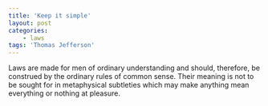 ```yaml
---
title: 'Keep it simple'
layout: post
categories:
    - laws
tags: 'Thomas Jefferson'
---
```


Laws are made for men of ordinary understanding and should, therefore, be construed by the ordinary rules of common sense. Their meaning is not to be sought for in metaphysical subtleties which may make anything mean everything or nothing at pleasure.
